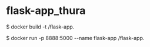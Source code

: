# flask-app_thura

$ docker build -t <yourname>/flask-app.

$ docker run -p 8888:5000 --name flask-app <yourname>/flask-app.
